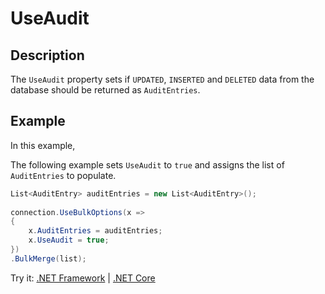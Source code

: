 # UseAudit

## Description

The `UseAudit` property sets if `UPDATED`, `INSERTED` and `DELETED` data from the database should be returned as `AuditEntries`.

## Example

In this example,

The following example sets `UseAudit` to `true` and assigns the list of `AuditEntries` to populate.

```csharp
List<AuditEntry> auditEntries = new List<AuditEntry>(); 
        
connection.UseBulkOptions(x => 
{ 
    x.AuditEntries = auditEntries; 
    x.UseAudit = true;
})
.BulkMerge(list);
```

Try it: [.NET Framework](https://dotnetfiddle.net/s8wLF9) | [.NET Core](https://dotnetfiddle.net/cjasQV)